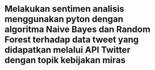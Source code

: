 # Melakukan sentimen analisis menggunakan pyton dengan algoritma Naive Bayes dan Random Forest terhadap data tweet yang didapatkan melalui API Twitter dengan topik kebijakan miras
